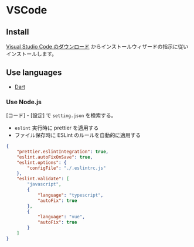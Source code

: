 # VSCode

## Install

[Visual Studio Code のダウンロード](https://code.visualstudio.com/download) からインストールウィザードの指示に従いインストールします。

## Use languages

- [Dart](dart.md)

### Use Node.js

[コード] - [設定] で `setting.json` を検索する。

- `eslint` 実行時に prettier を適用する
- ファイル保存時に ESLint のルールを自動的に適用する

```.json
{
    "prettier.eslintIntegration": true,
    "eslint.autoFixOnSave": true,
    "eslint.options": {
        "configFile": "./.eslintrc.js"
    },
    "eslint.validate": [
        "javascript",
        {
            "language": "typescript",
            "autoFix": true
        },
        {
            "language": "vue",
            "autoFix": true
        }
    ]
}
```

